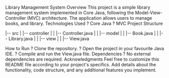 Library Management System
Overview
This project is a simple library management system implemented in Core Java, following the Model-View-Controller (MVC) architecture. The application allows users to manage books, and library.
Technologies Used
? Core Java
? MVC
Project Structure

|-- src
| |-- controller
| | |-- Controller.java
|
| |-- model
| | |-- Book.java
| | |-- Library.java
|
| |-- view
| | |-- View.java

How to Run
? Clone the repository.
? Open the project in your favourite Java IDE.
? Compile and run the View.java file.
Dependencies
? No external dependencies are required.
Acknowledgments
Feel free to customize this README file according to your project's specifics. Add details about the functionality, code structure, and any additional features you implement.
